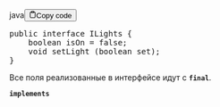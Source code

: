 <div class="code-element"><div class="lang-line"><text>java</text><button class="copy-button" id="code59aaeea4e2b18dd3bcefc59820ffefc1b" onclick="copyCode(code59aaeea4e2b18dd3bcefc59820ffefc1, code59aaeea4e2b18dd3bcefc59820ffefc1b)"><svg stroke="currentColor" fill="none" stroke-width="2" viewBox="0 0 24 24" stroke-linecap="round" stroke-linejoin="round" class="h-4 w-4" height="1em" width="1em" xmlns="http://www.w3.org/2000/svg"><path d="M16 4h2a2 2 0 0 1 2 2v14a2 2 0 0 1-2 2H6a2 2 0 0 1-2-2V6a2 2 0 0 1 2-2h2"></path><rect x="8" y="2" width="8" height="4" rx="1" ry="1"></rect></svg><text>Copy code</text></button></div><div class="code" id="code59aaeea4e2b18dd3bcefc59820ffefc1"><div class="highlight"><pre><span></span><span class="kd">public</span><span class="w"> </span><span class="kd">interface</span> <span class="nc">ILights</span><span class="w"> </span><span class="p">{</span>
<span class="w">    </span><span class="kt">boolean</span><span class="w"> </span><span class="n">isOn</span><span class="w"> </span><span class="o">=</span><span class="w"> </span><span class="kc">false</span><span class="p">;</span>
<span class="w">    </span><span class="kt">void</span><span class="w"> </span><span class="nf">setLight</span><span class="w"> </span><span class="p">(</span><span class="kt">boolean</span><span class="w"> </span><span class="n">set</span><span class="p">);</span>
<span class="p">}</span>
</pre></div></div></div>

<p>Все поля реализованные в интерфейсе идут с <strong><code>final</code></strong>.</p>
<p><strong><code>implements</code></strong></p>